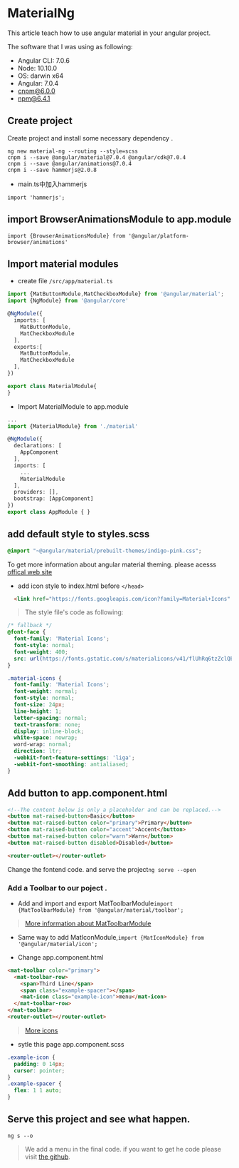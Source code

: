 # MaterialNg

This article teach how to  use angular material in your angular project. 

The software that I was using as following:

* Angular CLI: 7.0.6
* Node: 10.10.0
* OS: darwin x64
* Angular: 7.0.4
* cnpm@6.0.0 
* npm@6.4.1 

## Create project 

Create project and install some necessary dependency .

```
ng new material-ng --routing --style=scss
cnpm i --save @angular/material@7.0.4 @angular/cdk@7.0.4
cnpm i --save @angular/animations@7.0.4
cnpm i --save hammerjs@2.0.8
```

* main.ts中加入hammerjs

```
import 'hammerjs';
```

## import BrowserAnimationsModule to app.module

```
import {BrowserAnimationsModule} from '@angular/platform-browser/animations'
```

## Import material modules

* create file ``/src/app/material.ts`` 

```ts
import {MatButtonModule,MatCheckboxModule} from '@angular/material';
import {NgModule} from '@angular/core'

@NgModule({
  imports: [
    MatButtonModule,
    MatCheckboxModule
  ],
  exports:[
    MatButtonModule,
    MatCheckboxModule
  ],
})

export class MaterialModule{
}
```

* Import MaterialModule to app.module

```ts
...
import {MaterialModule} from './material'

@NgModule({
  declarations: [
    AppComponent
  ],
  imports: [
    ...
    MaterialModule
  ],
  providers: [],
  bootstrap: [AppComponent]
})
export class AppModule { }

```


## add default style to styles.scss

```scss
@import "~@angular/material/prebuilt-themes/indigo-pink.css";
```

To get more information about angular material theming. please acesss [offical web site](https://material.angular.io/guide/theming)


* add icon style to index.html before ``</head>``

```html
  <link href="https://fonts.googleapis.com/icon?family=Material+Icons" rel="stylesheet">
```

> The style file's code as following: 
```css
/* fallback */
@font-face {
  font-family: 'Material Icons';
  font-style: normal;
  font-weight: 400;
  src: url(https://fonts.gstatic.com/s/materialicons/v41/flUhRq6tzZclQEJ-Vdg-IuiaDsNcIhQ8tQ.woff2) format('woff2');
}

.material-icons {
  font-family: 'Material Icons';
  font-weight: normal;
  font-style: normal;
  font-size: 24px;
  line-height: 1;
  letter-spacing: normal;
  text-transform: none;
  display: inline-block;
  white-space: nowrap;
  word-wrap: normal;
  direction: ltr;
  -webkit-font-feature-settings: 'liga';
  -webkit-font-smoothing: antialiased;
}
```

## Add button to app.component.html

```html
<!--The content below is only a placeholder and can be replaced.-->
<button mat-raised-button>Basic</button>
<button mat-raised-button color="primary">Primary</button>
<button mat-raised-button color="accent">Accent</button>
<button mat-raised-button color="warn">Warn</button>
<button mat-raised-button disabled>Disabled</button>

<router-outlet></router-outlet>
```

Change the fontend code. and serve the project``ng serve --open ``


### Add a Toolbar to our poject .

* Add and import and export MatToolbarModule``import {MatToolbarModule} from '@angular/material/toolbar';``

> [More information about MatToolbarModule](https://material.angular.io/components/toolbar/examples)


* Same way to add MatIconModule,``import {MatIconModule} from '@angular/material/icon'; ``

* Change app.component.html

```html
<mat-toolbar color="primary">
  <mat-toolbar-row>
    <span>Third Line</span>
    <span class="example-spacer"></span>
    <mat-icon class="example-icon">menu</mat-icon>
  </mat-toolbar-row>
</mat-toolbar>
<router-outlet></router-outlet>
```

> [More icons](https://material.io/tools/icons/)

* sytle this page app.component.scss

```scss
.example-icon {
  padding: 0 14px;
  cursor: pointer;
}
.example-spacer {
  flex: 1 1 auto;
}
```


## Serve this project and see what happen.

```
ng s --o
```

> We add a menu in the final code. if you want to get he code please visit [the github]().

